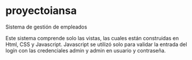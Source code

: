 # proyectoiansa
Sistema de gestión de empleados

Este sistema comprende solo las vistas, las cuales están construidas en Html, CSS y Javascript. 
Javascript se utilizó solo para validar la entrada del logín con las credenciales admin y admin en usuario y contraseña.
